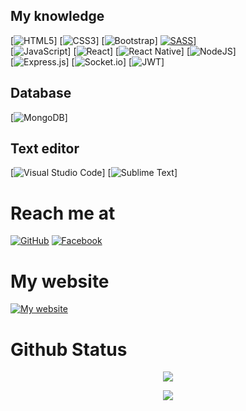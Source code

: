 ## My knowledge
[![HTML5](https://img.shields.io/badge/html5-%23E34F26.svg?style=for-the-badge&logo=html5&logoColor=white)]
[![CSS3](https://img.shields.io/badge/css3-%231572B6.svg?style=for-the-badge&logo=css3&logoColor=white)]
[![Bootstrap](https://img.shields.io/badge/bootstrap-%23563D7C.svg?style=for-the-badge&logo=bootstrap&logoColor=white)]
[![SASS](https://img.shields.io/badge/SASS-hotpink.svg?style=for-the-badge&logo=SASS&logoColor=white)](https://sass-lang.com/)]  
[![JavaScript](https://img.shields.io/badge/javascript-%23323330.svg?style=for-the-badge&logo=javascript&logoColor=%23F7DF1E)]
[![React](https://img.shields.io/badge/react-%2320232a.svg?style=for-the-badge&logo=react&logoColor=%2361DAFB)]
[![React Native](https://img.shields.io/badge/react_native-%2320232a.svg?style=for-the-badge&logo=react&logoColor=%2361DAFB)]
[![NodeJS](https://img.shields.io/badge/node.js-6DA55F?style=for-the-badge&logo=node.js&logoColor=white)]  
[![Express.js](https://img.shields.io/badge/express.js-%23404d59.svg?style=for-the-badge&logo=express&logoColor=%2361DAFB)]
[![Socket.io](https://img.shields.io/badge/Socket.io-black?style=for-the-badge&logo=socket.io&badgeColor=010101)]
[![JWT](https://img.shields.io/badge/JWT-black?style=for-the-badge&logo=JSON%20web%20tokens)]  

## Database
[![MongoDB](https://img.shields.io/badge/MongoDB-%234ea94b.svg?style=for-the-badge&logo=mongodb&logoColor=white)]

## Text editor
[![Visual Studio Code](https://img.shields.io/badge/Visual%20Studio%20Code-0078d7.svg?style=for-the-badge&logo=visual-studio-code&logoColor=white)]
[![Sublime Text](https://img.shields.io/badge/sublime_text-%23575757.svg?style=for-the-badge&logo=sublime-text&logoColor=important)]

# Reach me at
[![GitHub](https://img.shields.io/badge/github-%23121011.svg?style=for-the-badge&logo=github&logoColor=white)](https://github.com/devdkhanh)
[![Facebook](https://img.shields.io/badge/Facebook-%231877F2.svg?style=for-the-badge&logo=Facebook&logoColor=white)](https://www.facebook.com/khanh0006)

# My website
[![My website](https://img.shields.io/badge/website-my%20web%20site-green)](https://duykhanhdev.com)

# Github Status
<p align="center">
<img src="https://metrics.lecoq.io/devdkhanh">
</p>
<p align="center">
<img src="https://github-readme-stats.vercel.app/api/top-langs/?username=devdkhanh&layout=compact&theme=tokyonight&langs_count=6">
</p>
